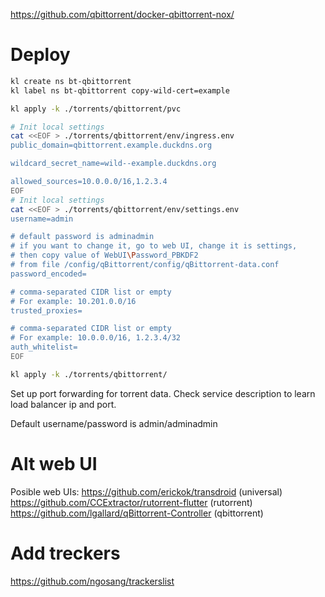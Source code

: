 
https://github.com/qbittorrent/docker-qbittorrent-nox/

# Deploy

```bash
kl create ns bt-qbittorrent
kl label ns bt-qbittorrent copy-wild-cert=example

kl apply -k ./torrents/qbittorrent/pvc

# Init local settings
cat <<EOF > ./torrents/qbittorrent/env/ingress.env
public_domain=qbittorrent.example.duckdns.org

wildcard_secret_name=wild--example.duckdns.org

allowed_sources=10.0.0.0/16,1.2.3.4
EOF
# Init local settings
cat <<EOF > ./torrents/qbittorrent/env/settings.env
username=admin

# default password is adminadmin
# if you want to change it, go to web UI, change it is settings,
# then copy value of WebUI\Password_PBKDF2
# from file /config/qBittorrent/config/qBittorrent-data.conf
password_encoded=

# comma-separated CIDR list or empty
# For example: 10.201.0.0/16
trusted_proxies=

# comma-separated CIDR list or empty
# For example: 10.0.0.0/16, 1.2.3.4/32
auth_whitelist=
EOF

kl apply -k ./torrents/qbittorrent/
```

Set up port forwarding for torrent data.
Check service description to learn load balancer ip and port.

Default username/password is admin/adminadmin

# Alt web UI

Posible web UIs:
https://github.com/erickok/transdroid (universal)
https://github.com/CCExtractor/rutorrent-flutter (rutorrent)
https://github.com/lgallard/qBittorrent-Controller (qbittorrent)

# Add treckers

https://github.com/ngosang/trackerslist
